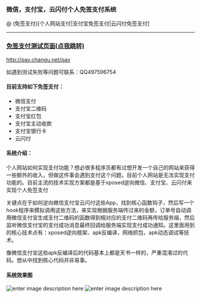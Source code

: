 ### 微信，支付宝，云闪付个人免签支付系统

@ (免签支付)[个人网站支付|支付宝免签支付|云闪付免签支付]

-------------------

### [免签支付测试页面(点我跳转)](http://pay.changu.net/pay) 
http://pay.changu.net/pay 

如遇到测试失败等问题可联系：QQ497596754

#### 目前支持如下免签支付：
 - 微信支付
 - 支付宝二维码　
 - 支付宝红包　
 - 支付宝主动收款　
 - 支付宝银行卡　
 - 云闪付　 

#### 系统介绍：
    
   个人网站如何实现支付功能？想必很多程序员都有过想开发一个自己的网站来获得一些额外的收入，但做这件事会遇到支付这个问题。目前个人网站是无法实现支付功能的。目前主流的技术实现方案都是基于xposed逆向微信、支付宝、云闪付来实现个人免签支付
    
   关键点在于如何逆向微信支付宝云闪付这些App，找到核心函数钩子，然后写一个hook程序来模拟调用这些方法，来实现根据服务端传过来的金额，订单号自动调用微信支付宝生成支付二维码的函数得到相对应的支付二维码再传给服务端，然后监听微信支付宝的支付成功消息最终回调给服务端实现支付成功通知。这里面用到的核心技术点有：xposed逆向框架、apk反编译，网络抓包，apk动态调试等技术。
    
   像微信支付宝这些apk反编译后的代码基本上都是天书一样的，严重混淆过的代码。想从中找到核心代码并非易事。

#### 系统效果图
![enter image description here](https://raw.githubusercontent.com/cinser/weixin-alipay-yunshanfu-paytest/master/demo1.png)
![enter image description here](https://raw.githubusercontent.com/cinser/weixin-alipay-yunshanfu-paytest/master/demo2.png)
